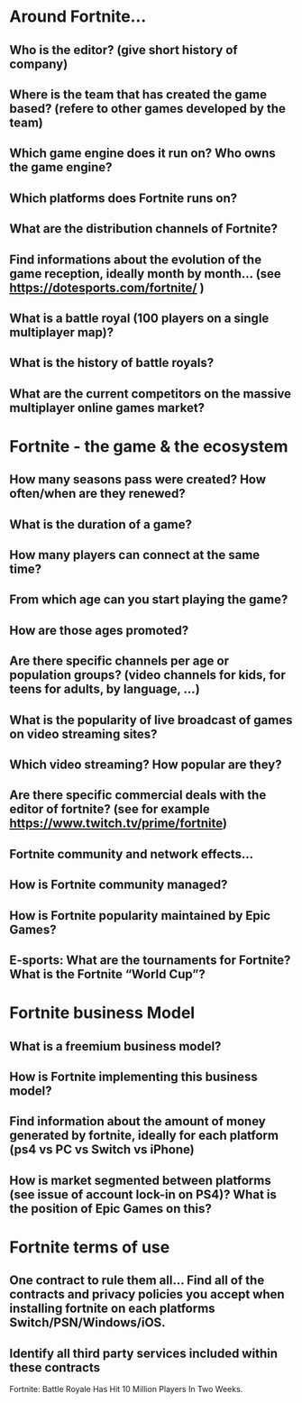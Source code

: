 # Around Fortnite…
## Who is the editor? (give short history of company)
## Where is the team that has created the game based? (refere to other games developed by the team)
## Which game engine does it run on? Who owns the game engine?
## Which platforms does Fortnite runs on?
## What are the distribution channels of Fortnite?
## Find informations about the evolution of the game reception, ideally month by month… (see https://dotesports.com/fortnite/ )
## What is a battle royal (100 players on a single multiplayer map)?
## What is the history of battle royals?
## What are the current competitors on the massive multiplayer online games market?

# Fortnite - the game & the ecosystem
## How many seasons pass were created? How often/when are they renewed?
## What is the duration of a game?
## How many players can connect at the same time?
## From which age can you start playing the game?
## How are those ages promoted?
## Are there specific channels per age or population groups? (video channels for kids, for teens for adults, by language, …)
## What is the popularity of live broadcast of games on video streaming sites?
## Which video streaming? How popular are they?
## Are there specific commercial deals with the editor of fortnite? (see for example https://www.twitch.tv/prime/fortnite)
## Fortnite community and network effects…
## How is Fortnite community managed?
## How is Fortnite popularity maintained by Epic Games?
## E-sports: What are the tournaments for Fortnite? What is the Fortnite “World Cup”?

# Fortnite business Model
## What is a freemium business model?
## How is Fortnite implementing this business model?
## Find information about the amount of money generated by fortnite, ideally for each platform (ps4 vs PC vs Switch vs iPhone)
## How is market segmented between platforms (see issue of account lock-in on PS4)? What is the position of Epic Games on this?

# Fortnite terms of use
##  One contract to rule them all… Find all of the contracts and privacy policies you accept when installing fortnite on each platforms Switch/PSN/Windows/iOS.
## Identify all third party services included within these contracts















Fortnite: Battle Royale Has Hit 10 Million Players In Two Weeks.
